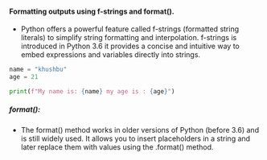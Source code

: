 #### Formatting outputs using f-strings and format().

- Python offers a powerful feature called f-strings (formatted string literals) to simplify string formatting and interpolation. f-strings is introduced in Python 3.6 it provides a concise and intuitive way to embed expressions and variables directly into strings.

```python 
name = "khushbu"
age = 21

print(f"My name is: {name} my age is : {age}")

```
##### format():
- The format() method works in older versions of Python (before 3.6) and is still widely used. It allows you to insert placeholders in a string and later replace them with values using the .format() method.


